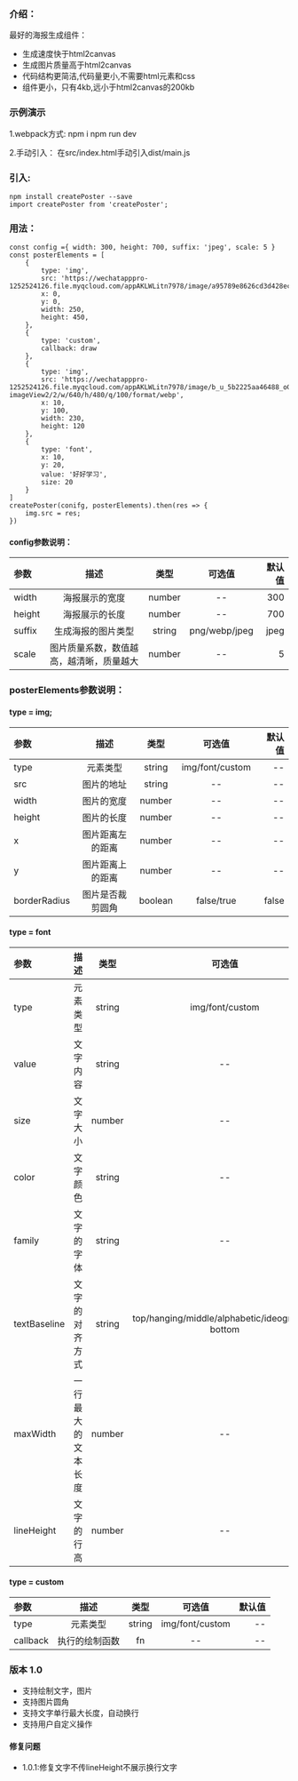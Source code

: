 ### 介绍：
最好的海报生成组件：
- 生成速度快于html2canvas
- 生成图片质量高于html2canvas
- 代码结构更简洁,代码量更小,不需要html元素和css
- 组件更小，只有4kb,远小于html2canvas的200kb

### 示例演示
1.webpack方式:
npm i
npm run dev

2.手动引入：
在src/index.html手动引入dist/main.js

### 引入:
```
npm install createPoster --save
import createPoster from 'createPoster';
```
### 用法：
```
const config ={ width: 300, height: 700, suffix: 'jpeg', scale: 5 }
const posterElements = [
    {
        type: 'img',
        src: 'https://wechatapppro-1252524126.file.myqcloud.com/appAKLWLitn7978/image/a95789e8626cd3d428ecb85c823d525c.png',
        x: 0,
        y: 0,
        width: 250,
        height: 450,
    },
    {
        type: 'custom',
        callback: draw
    },
    {
        type: 'img',
        src: 'https://wechatapppro-1252524126.file.myqcloud.com/appAKLWLitn7978/image/b_u_5b2225aa46488_oGKN7IvA/ktb3nze709jx.jpeg?imageView2/2/w/640/h/480/q/100/format/webp',
        x: 10,
        y: 100,
        width: 230,
        height: 120
    },
    {
        type: 'font',
        x: 10,
        y: 20,
        value: '好好学习',
        size: 20
    }
]
createPoster(conifg, posterElements).then(res => {
    img.src = res;
})
```
#### config参数说明：
|参数|描述|类型|可选值|默认值|
|:--|:--:|:--:|:--:|--:|
|width|海报展示的宽度|number| --| 300|
|height|海报展示的长度|number| --| 700|
|suffix|生成海报的图片类型|string| png/webp/jpeg| jpeg|
|scale|图片质量系数，数值越高，越清晰，质量越大|number| --| 5|

### posterElements参数说明：
#### type = img;
|参数|描述|类型|可选值|默认值|
|:--|:--:|:--:|:--:|--:|
|type|元素类型|string| img/font/custom| --|
|src|图片的地址|string| --| --|
|width|图片的宽度|number| --| --|
|height|图片的长度|number| --| --|
|x|图片距离左的距离|number| --| --|
|y|图片距离上的距离|number| --| --|
|borderRadius|图片是否裁剪圆角|boolean| false/true| false|

#### type = font
|参数|描述|类型|可选值|默认值|
|:--|:--:|:--:|:--:|--:|
|type|元素类型|string| img/font/custom| --|
|value|文字内容|string| --| --|
|size|文字大小|number| --| 10|
|color|文字颜色|string| --| black|
|family|文字的字体|string| --| "Arial,sans-serif"|
|textBaseline|文字的对齐方式|string| top/hanging/middle/alphabetic/ideographic/ bottom| hanging|
|maxWidth|一行最大的文本长度|number| --| 350|
|lineHeight|文字的行高|number| --| 12|

#### type = custom
|参数|描述|类型|可选值|默认值|
|:--|:--:|:--:|:--:|--:|
|type|元素类型|string| img/font/custom| --|
|callback|执行的绘制函数|fn| --| --|


### 版本 1.0
- 支持绘制文字，图片
- 支持图片圆角
- 支持文字单行最大长度，自动换行
- 支持用户自定义操作

#### 修复问题
- 1.0.1:修复文字不传lineHeight不展示换行文字

